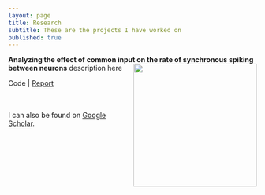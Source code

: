 ```yaml
---
layout: page
title: Research
subtitle: These are the projects I have worked on
published: true
---
```


**Analyzing the effect of common input on the rate of synchronous spiking between neurons**
<img style="float: right;" src="" width="250">
description here

Code | [Report](http://dannyjeck.github.io/files/Hu_BIAS_Report.pdf)


<br><br>
I can also be found on [Google Scholar](https://scholar.google.com/citations?user=JNkLR8kAAAAJ&hl=en).
